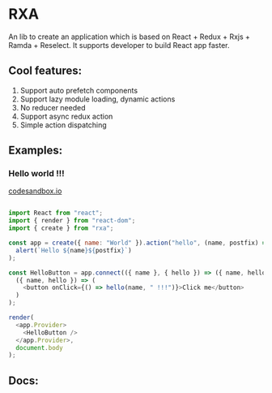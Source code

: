 # RXA

An lib to create an application which is based on React + Redux + Rxjs + Ramda + Reselect.
It supports developer to build React app faster.
## Cool features:
1. Support auto prefetch components
2. Support lazy module loading, dynamic actions
3. No reducer needed
4. Support async redux action
5. Simple action dispatching

## Examples:
### Hello world !!!
<a href="https://codesandbox.io/s/43kn33ko0x">codesandbox.io</a>
```js

import React from "react";
import { render } from "react-dom";
import { create } from "rxa";

const app = create({ name: "World" }).action("hello", (name, postfix) =>
  alert(`Hello ${name}${postfix}`)
);

const HelloButton = app.connect(({ name }, { hello }) => ({ name, hello }))(
  ({ name, hello }) => (
    <button onClick={() => hello(name, " !!!")}>Click me</button>
  )
);

render(
  <app.Provider>
    <HelloButton />
  </app.Provider>,
  document.body
);


```

## Docs:
